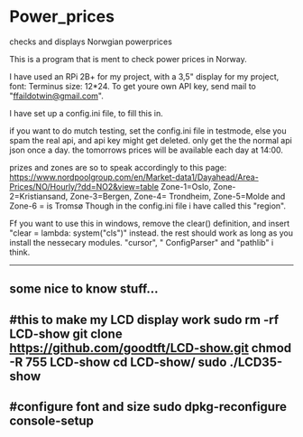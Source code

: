 # Power_prices
checks and displays Norwgian powerprices

This is a program that is ment to check power prices in Norway.

I have used an RPi 2B+ for my project, with a 3,5" display for my project, font: Terminus size: 12*24.
To get youre own API key, send mail to "ffaildotwin@gmail.com".

I have set up a config.ini file, to fill this in.

if you want to do mutch testing, set the config.ini file in testmode, else you spam the real api, and api key might get deleted.
only get the the normal api json once a day. the tomorrows prices will be available each day at 14:00.

prizes and zones are so to speak accordingly to this page:
https://www.nordpoolgroup.com/en/Market-data1/Dayahead/Area-Prices/NO/Hourly/?dd=NO2&view=table
Zone-1=Oslo, Zone-2=Kristiansand, Zone-3=Bergen, Zone-4= Trondheim, Zone-5=Molde and Zone-6 = is Tromsø
Though in the config.ini file i have called this "region".


Ff you want to use this in windows, remove the clear() definition, and insert "clear = lambda: system("cls")" instead.
the rest should work  as long as you install the nessecary modules.
"cursor", " ConfigParser" and "pathlib" i think.


---------------------------------------

some nice to know stuff...
---------------------------------------
#this to make my LCD display work
sudo rm -rf LCD-show
git clone https://github.com/goodtft/LCD-show.git
chmod -R 755 LCD-show
cd LCD-show/
sudo ./LCD35-show
-------------------------------------------
#configure font and size 
sudo dpkg-reconfigure console-setup
-------------------------------------------
